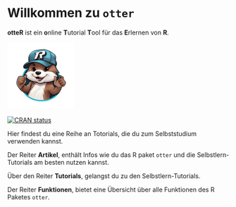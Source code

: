 
# Willkommen zu `otter`

**otteR** ist ein **o**nline **T**utorial **T**ool für das **E**rlernen
von **R**.

<img src="man/figures/otteR_pink.png" style="width:30.0%" />

<!-- badges: start -->

[![CRAN
status](https://www.r-pkg.org/badges/version/studyr)](https://cran.r-project.org/package=studyr)

<!-- badges: end -->

Hier findest du eine Reihe an Totorials, die du zum Selbststudium
verwenden kannst.

Der Reiter **Artikel**, enthält Infos wie du das R paket `otter` und die
Selbstlern-Tutorials am besten nutzen kannst.

Über den Reiter **Tutorials**, gelangst du zu den Selbstlern-Tutorials.

Der Reiter **Funktionen**, bietet eine Übersicht über alle Funktionen
des R Paketes `otter`.
